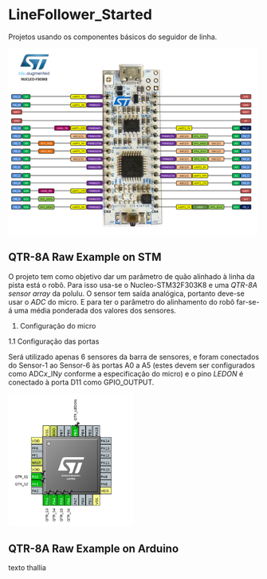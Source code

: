 # LineFollower_Started
Projetos usando os componentes básicos do seguidor de linha.

<img src='documentation/images/nucleo_f303k8.png' width=500>

## QTR-8A Raw Example on STM
O projeto tem como objetivo dar um parâmetro de quão alinhado à linha da pista está o robô. Para isso usa-se o Nucleo-STM32F303K8 e uma _QTR-8A sensor array_ da polulu. O sensor tem saída analógica, portanto deve-se usar o _ADC_ do micro. E para ter o parâmetro do alinhamento do robô far-se-á uma média ponderada dos valores dos sensores.

1. Configuração do micro

1.1 Configuração das portas

Será utilizado apenas 6 sensores da barra de sensores, e foram conectados do Sensor-1 ao Sensor-6 às portas A0 a A5 (estes devem ser configurados como ADC*x*_IN*y* conforme a especificação do micro) e o pino *LEDON* é conectado à porta D11 como GPIO_OUTPUT.

<img src='documentation/images/esquema_QTR-8A.png' width=250>

## QTR-8A Raw Example on Arduino

texto thallia

